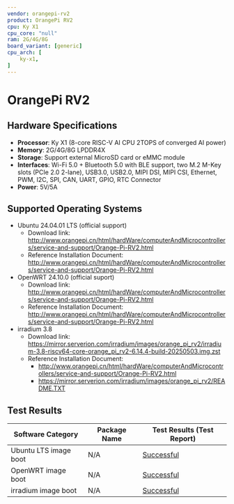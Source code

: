 ```yaml
---
vendor: orangepi-rv2
product: OrangePi RV2
cpu: Ky X1
cpu_core: "null"
ram: 2G/4G/8G
board_variant: [generic]
cpu_arch: [
    ky-x1,
]
---
```


# OrangePi RV2

## Hardware Specifications

- **Processor**: Ky X1 (8-core RISC-V AI CPU 2TOPS of converged AI power)
- **Memory**: 2G/4G/8G LPDDR4X
- **Storage**: Support external MicroSD card or eMMC module
- **Interfaces**: Wi-Fi 5.0 + Bluetooth 5.0 with BLE support, two M.2 M-Key slots
(PCIe 2.0 2-lane), USB3.0, USB2.0, MIPI DSI, MIPI CSI, Ethernet, PWM, I2C, SPI, CAN, UART, GPIO, RTC Connector
- **Power**: 5V/5A

## Supported Operating Systems

- Ubuntu 24.04.01 LTS (official support)
  - Download link: <http://www.orangepi.cn/html/hardWare/computerAndMicrocontrollers/service-and-support/Orange-Pi-RV2.html>
  - Reference Installation Document: <http://www.orangepi.cn/html/hardWare/computerAndMicrocontrollers/service-and-support/Orange-Pi-RV2.html>
- OpenWRT 24.10.0 (official suport)
  - Download link: <http://www.orangepi.cn/html/hardWare/computerAndMicrocontrollers/service-and-support/Orange-Pi-RV2.html>
  - Reference Installation Document: <http://www.orangepi.cn/html/hardWare/computerAndMicrocontrollers/service-and-support/Orange-Pi-RV2.html>
- irradium 3.8
  - Download link: <https://mirror.serverion.com/irradium/images/orange_pi_rv2/irradium-3.8-riscv64-core-orange_pi_rv2-6.14.4-build-20250503.img.zst>
  - Reference Installation Document:
    - <http://www.orangepi.cn/html/hardWare/computerAndMicrocontrollers/service-and-support/Orange-Pi-RV2.html>
    - <https://mirror.serverion.com/irradium/images/orange_pi_rv2/README.TXT>

## Test Results

| Software Category     | Package Name     | Test Results (Test Report)                        |
| --------------------- | ---------------- | ------------------------------------------------- |
| Ubuntu LTS image boot | N/A              | [Successful][Ubuntu LTS]                          |
| OpenWRT image boot    | N/A              | [Successful][OpenWRT]                             |
| irradium image boot   | N/A              | [Successful][irradium]                            |

[Ubuntu LTS]: ./Ubuntu/README_LTS.md
[OpenWRT]: ./OpenWRT/README.md
[irradium]: ./irradium/README.md

